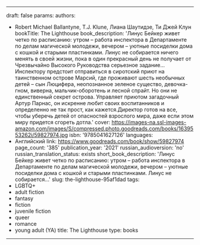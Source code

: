 ---
draft: false
params:
  authors:
  - Robert Michael Ballantyne, T.J. Klune, Лиана Шаутидзе, Ти Джей Клун
  bookTitle: The Lighthouse
  book_description: 'Линус Бейкер живет четко по расписанию: утром – работа инспектора
    в Департаменте по делам магической молодежи, вечером – уютные посиделки дома с
    кошкой и старыми пластинками. Линус не собирается ничего менять в своей жизни,
    пока в один прекрасный день не получает от Чрезвычайно Высокого Руководства серьезное
    задание…Инспектору предстоит отправиться в сиротский приют на таинственном острове
    Марсий, где проживают шесть необычных детей – сын Люцифера, неопознанное зеленое
    существо, девочка-гном, виверна, мальчик-оборотень и лесной спрайт. Но они не
    единственный секрет острова. Управляет приютом загадочный Артур Парнас, он искренне
    любит своих воспитанников и определенно не так прост, как кажется.Директор готов
    на все, чтобы уберечь детей от опасностей взрослого мира, даже если этом миру
    придется сгореть дотла.'
  cover: https://images-na.ssl-images-amazon.com/images/S/compressed.photo.goodreads.com/books/1639553262i/59827974.jpg
  isbn: '9785041627126'
  languages:
  - Английский
  link: https://www.goodreads.com/book/show/59827974
  page_count: '385'
  publication_year: '2021'
  russian_audioversion: 'no'
  russian_translation_status: exists
  short_book_description: 'Линус Бейкер живет четко по расписанию: утром – работа
    инспектора в Департаменте по делам магической молодежи, вечером – уютные посиделки
    дома с кошкой и старыми пластинками. Линус не собирается...'
  slug: the-lighthouse-95af1dad
  tags:
  - LGBTQ+
  - adult fiction
  - fantasy
  - fiction
  - juvenile fiction
  - queer
  - romance
  - young adult (YA)
title: The Lighthouse
type: books
------
